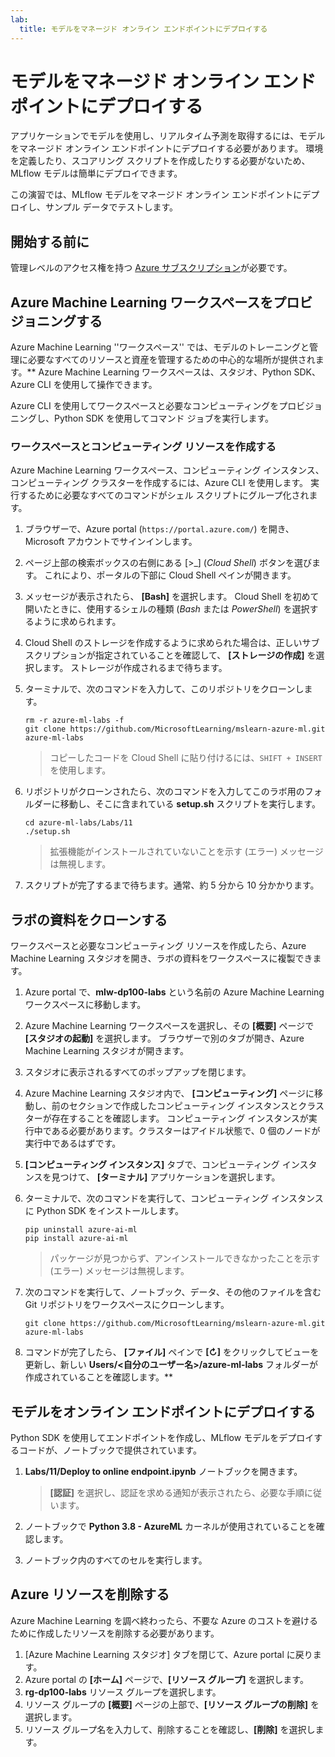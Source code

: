 ```yaml
---
lab:
  title: モデルをマネージド オンライン エンドポイントにデプロイする
---
```


# モデルをマネージド オンライン エンドポイントにデプロイする

アプリケーションでモデルを使用し、リアルタイム予測を取得するには、モデルをマネージド オンライン エンドポイントにデプロイする必要があります。 環境を定義したり、スコアリング スクリプトを作成したりする必要がないため、MLflow モデルは簡単にデプロイできます。

この演習では、MLflow モデルをマネージド オンライン エンドポイントにデプロイし、サンプル データでテストします。 

## 開始する前に

管理レベルのアクセス権を持つ [Azure サブスクリプション](https://azure.microsoft.com/free?azure-portal=true)が必要です。

## Azure Machine Learning ワークスペースをプロビジョニングする

Azure Machine Learning ''ワークスペース'' では、モデルのトレーニングと管理に必要なすべてのリソースと資産を管理するための中心的な場所が提供されます。** Azure Machine Learning ワークスペースは、スタジオ、Python SDK、Azure CLI を使用して操作できます。 

Azure CLI を使用してワークスペースと必要なコンピューティングをプロビジョニングし、Python SDK を使用してコマンド ジョブを実行します。

### ワークスペースとコンピューティング リソースを作成する

Azure Machine Learning ワークスペース、コンピューティング インスタンス、コンピューティング クラスターを作成するには、Azure CLI を使用します。 実行するために必要なすべてのコマンドがシェル スクリプトにグループ化されます。

1. ブラウザーで、Azure portal (`https://portal.azure.com/`) を開き、Microsoft アカウントでサインインします。
1. ページ上部の検索ボックスの右側にある \[>_] (*Cloud Shell*) ボタンを選びます。 これにより、ポータルの下部に Cloud Shell ペインが開きます。
1. メッセージが表示されたら、 **[Bash]** を選択します。 Cloud Shell を初めて開いたときに、使用するシェルの種類 (*Bash* または *PowerShell*) を選択するように求められます。 
1. Cloud Shell のストレージを作成するように求められた場合は、正しいサブスクリプションが指定されていることを確認して、 **[ストレージの作成]** を選択します。 ストレージが作成されるまで待ちます。
1. ターミナルで、次のコマンドを入力して、このリポジトリをクローンします。

    ```azurecli
    rm -r azure-ml-labs -f
    git clone https://github.com/MicrosoftLearning/mslearn-azure-ml.git azure-ml-labs
    ```

    > コピーしたコードを Cloud Shell に貼り付けるには、`SHIFT + INSERT` を使用します。 

1. リポジトリがクローンされたら、次のコマンドを入力してこのラボ用のフォルダーに移動し、そこに含まれている **setup.sh** スクリプトを実行します。
    
    ```azurecli
    cd azure-ml-labs/Labs/11
    ./setup.sh
    ```

    > 拡張機能がインストールされていないことを示す (エラー) メッセージは無視します。 

1. スクリプトが完了するまで待ちます。通常、約 5 分から 10 分かかります。 

## ラボの資料をクローンする

ワークスペースと必要なコンピューティング リソースを作成したら、Azure Machine Learning スタジオを開き、ラボの資料をワークスペースに複製できます。 

1. Azure portal で、**mlw-dp100-labs** という名前の Azure Machine Learning ワークスペースに移動します。
1. Azure Machine Learning ワークスペースを選択し、その **[概要]** ページで **[スタジオの起動]** を選択します。 ブラウザーで別のタブが開き、Azure Machine Learning スタジオが開きます。
1. スタジオに表示されるすべてのポップアップを閉じます。
1. Azure Machine Learning スタジオ内で、 **[コンピューティング]** ページに移動し、前のセクションで作成したコンピューティング インスタンスとクラスターが存在することを確認します。 コンピューティング インスタンスが実行中である必要があります。クラスターはアイドル状態で、0 個のノードが実行中であるはずです。
1. **[コンピューティング インスタンス]** タブで、コンピューティング インスタンスを見つけて、 **[ターミナル]** アプリケーションを選択します。
1. ターミナルで、次のコマンドを実行して、コンピューティング インスタンスに Python SDK をインストールします。
    
    ```
    pip uninstall azure-ai-ml
    pip install azure-ai-ml
    ```

    > パッケージが見つからず、アンインストールできなかったことを示す (エラー) メッセージは無視します。

1. 次のコマンドを実行して、ノートブック、データ、その他のファイルを含む Git リポジトリをワークスペースにクローンします。
    
    ```
    git clone https://github.com/MicrosoftLearning/mslearn-azure-ml.git azure-ml-labs
    ```
 
1. コマンドが完了したら、 **[ファイル]** ペインで **[&#8635;]** をクリックしてビューを更新し、新しい **Users/<自分のユーザー名>/azure-ml-labs** フォルダーが作成されていることを確認します。** 

## モデルをオンライン エンドポイントにデプロイする

Python SDK を使用してエンドポイントを作成し、MLflow モデルをデプロイするコードが、ノートブックで提供されています。 

1. **Labs/11/Deploy to online endpoint.ipynb** ノートブックを開きます。

    > **[認証]** を選択し、認証を求める通知が表示されたら、必要な手順に従います。 

1. ノートブックで **Python 3.8 - AzureML** カーネルが使用されていることを確認します。 
1. ノートブック内のすべてのセルを実行します。

## Azure リソースを削除する

Azure Machine Learning を調べ終わったら、不要な Azure のコストを避けるために作成したリソースを削除する必要があります。

1. [Azure Machine Learning スタジオ] タブを閉じて、Azure portal に戻ります。
1. Azure portal の **[ホーム]** ページで、**[リソース グループ]** を選択します。
1. **rg-dp100-labs** リソース グループを選択します。
1. リソース グループの **[概要]** ページの上部で、**[リソース グループの削除]** を選択します。 
1. リソース グループ名を入力して、削除することを確認し、**[削除]** を選択します。